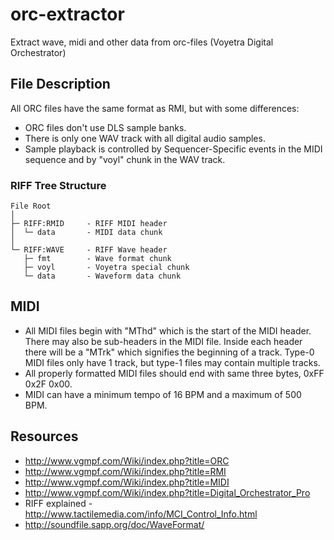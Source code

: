 # orc-extractor
Extract wave, midi and other data from orc-files (Voyetra Digital Orchestrator)

## File Description
All ORC files have the same format as RMI, but with some differences:
* ORC files don't use DLS sample banks.
* There is only one WAV track with all digital audio samples.
* Sample playback is controlled by Sequencer-Specific events in the MIDI sequence and by "voyl" chunk in the WAV track.

### RIFF Tree Structure
~~~
File Root
│
├─ RIFF:RMID     - RIFF MIDI header
│  └─ data       - MIDI data chunk
│
└─ RIFF:WAVE     - RIFF Wave header
   ├─ fmt        - Wave format chunk
   ├─ voyl       - Voyetra special chunk
   └─ data       - Waveform data chunk
~~~

## MIDI
* All MIDI files begin with "MThd" which is the start of the MIDI header. There may also be sub-headers in the MIDI file. Inside each header there will be a "MTrk" which signifies the beginning of a track. Type-0 MIDI files only have 1 track, but type-1 files may contain multiple tracks.
* All properly formatted MIDI files should end with same three bytes, 0xFF 0x2F 0x00.
* MIDI can have a minimum tempo of 16 BPM and a maximum of 500 BPM.

## Resources
* http://www.vgmpf.com/Wiki/index.php?title=ORC
* http://www.vgmpf.com/Wiki/index.php?title=RMI
* http://www.vgmpf.com/Wiki/index.php?title=MIDI
* http://www.vgmpf.com/Wiki/index.php?title=Digital_Orchestrator_Pro
* RIFF explained - http://www.tactilemedia.com/info/MCI_Control_Info.html
* http://soundfile.sapp.org/doc/WaveFormat/
